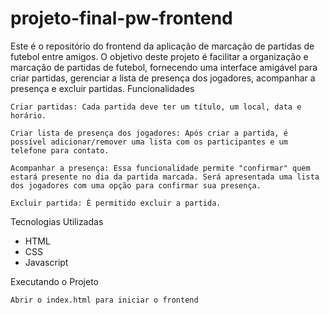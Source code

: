 # projeto-final-pw-frontend
Este é o repositório do frontend da aplicação de marcação de partidas de futebol entre amigos. O objetivo deste projeto é facilitar a organização e marcação de partidas de futebol, fornecendo uma interface amigável para criar partidas, gerenciar a lista de presença dos jogadores, acompanhar a presença e excluir partidas.
Funcionalidades

    Criar partidas: Cada partida deve ter um título, um local, data e horário.

    Criar lista de presença dos jogadores: Após criar a partida, é possível adicionar/remover uma lista com os participantes e um telefone para contato.

    Acompanhar a presença: Essa funcionalidade permite "confirmar" quem estará presente no dia da partida marcada. Será apresentada uma lista dos jogadores com uma opção para confirmar sua presença.

    Excluir partida: É permitido excluir a partida.

Tecnologias Utilizadas
- HTML
- CSS
- Javascript



Executando o Projeto

    Abrir o index.html para iniciar o frontend
